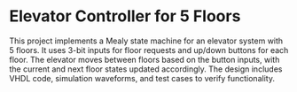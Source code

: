 # Elevator Controller for 5 Floors

This project implements a Mealy state machine for an elevator system with 5 floors. It uses 3-bit inputs for floor requests and up/down buttons for each floor. The elevator moves between floors based on the button inputs, with the current and next floor states updated accordingly. The design includes VHDL code, simulation waveforms, and test cases to verify functionality.
